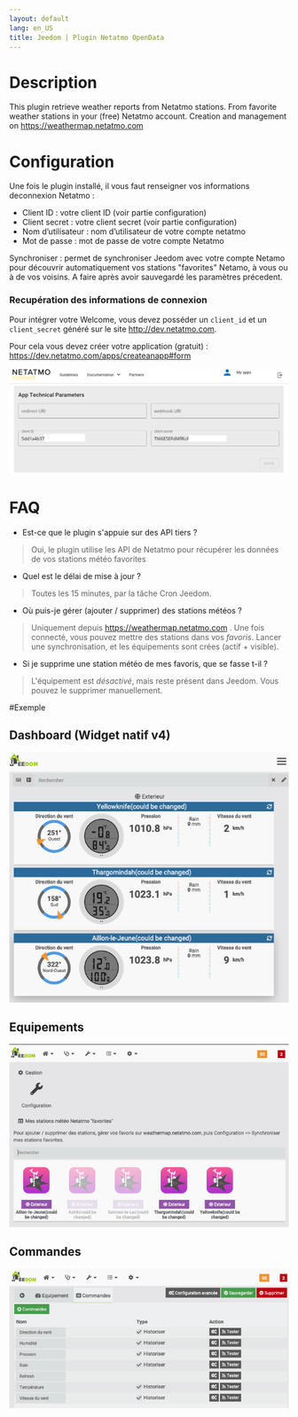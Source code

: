 ```yaml
---
layout: default
lang: en_US
title: Jeedom | Plugin Netatmo OpenData
---
```


# Description
This plugin retrieve weather reports from Netatmo stations. From favorite weather stations in your (free) Netatmo account. Creation and management on https://weathermap.netatmo.com

# Configuration

Une fois le plugin installé, il vous faut renseigner vos informations deconnexion Netatmo :

- Client ID : votre client ID (voir partie configuration)
- Client secret : votre client secret (voir partie configuration)
- Nom d’utilisateur : nom d’utilisateur de votre compte netatmo
- Mot de passe : mot de passe de votre compte Netatmo

Synchroniser : permet de synchroniser Jeedom avec votre compte Netamo pour découvrir automatiquement vos stations "favorites" Netamo, à vous ou à de vos voisins. A faire après avoir sauvegardé les paramètres précedent.

### Recupération des informations de connexion

Pour intégrer votre Welcome, vous devez posséder un `client_id` et un `client_secret` généré sur le site http://dev.netatmo.com. 

Pour cela vous devez créer votre application (gratuit) : https://dev.netatmo.com/apps/createanapp#form


![](../screenshot/netatmo_clientid.png)

# FAQ
-   Est-ce que le plugin s'appuie sur des API tiers ?

>Oui, le plugin utilise les API de Netatmo pour récupérer les données de vos stations météo favorites

-   Quel est le délai de mise à jour ? 
> Toutes les 15 minutes, par la tâche Cron Jeedom. 


- Où puis-je gérer (ajouter / supprimer) des stations météos ? 
> Uniquement depuis https://weathermap.netatmo.com . Une fois connecté, vous pouvez mettre des stations dans vos *favoris*. Lancer une synchronisation, et les équipements sont crées (actif + visible). 


- Si je supprime une station météo de mes favoris, que se fasse t-il ? 
> L'équipement est *désactivé*, mais reste présent dans Jeedom. Vous pouvez le supprimer manuellement.   


#Exemple

## Dashboard (Widget natif v4)
![](../../plugin_info/screenshot/NetatmoOpenData_dashboard_widget.png)

## Equipements
![](../../plugin_info/screenshot/NetatmoOpenData_equipment.png)

## Commandes
![](../../plugin_info/screenshot/NetatmoOpenData_command.png)
